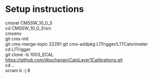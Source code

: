 # Setup instructions
cmsrel CMSSW_10_0_3  
cd CMSSW_10_0_3/src  
cmsenv  
git cms-init  
git cms-merge-topic 22291
git cms-addpkg L1Trigger/L1TCalorimeter  
cd L1Trigger  
git clone -b 1003_ECAL https://github.com/jjbuchanan/CaloLayer1Calibrations.git  
cd ..  
scram b -j 8  
